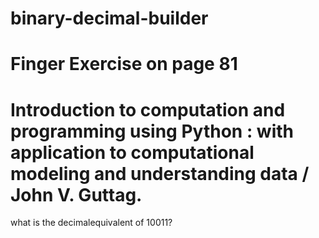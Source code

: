 # binary-decimal-builder
# Finger Exercise on page 81
# Introduction to computation and programming using Python : with application to computational modeling and understanding data / John V. Guttag.
what is the decimalequivalent of 10011?

